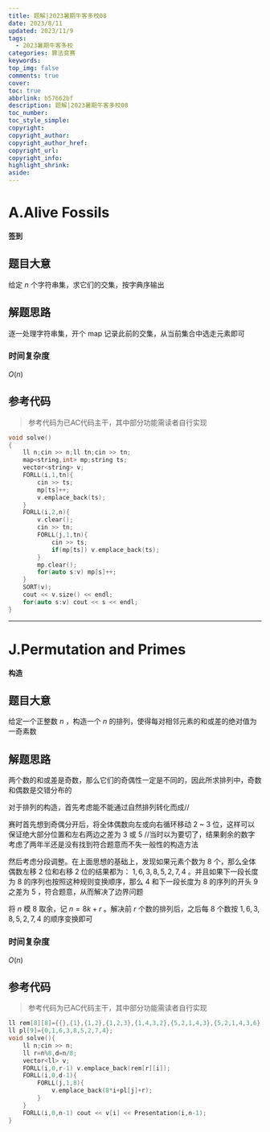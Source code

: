 ```yaml
---
title: 题解|2023暑期牛客多校08
date: 2023/8/11
updated: 2023/11/9
tags:
  - 2023暑期牛客多校
categories: 算法竞赛
keywords:
top_img: false
comments: true
cover:
toc: true
abbrlink: b57662bf
description: 题解|2023暑期牛客多校08
toc_number:
toc_style_simple:
copyright:
copyright_author:
copyright_author_href:
copyright_url:
copyright_info:
highlight_shrink:
aside:
---
```


# A.Alive Fossils
**签到**
## 题目大意
给定 $n$ 个字符串集，求它们的交集，按字典序输出

## 解题思路
逐一处理字符串集，开个 map 记录此前的交集，从当前集合中选走元素即可

### 时间复杂度
$O(n)$

## 参考代码
> 参考代码为已AC代码主干，其中部分功能需读者自行实现

```cpp
void solve()
{
    ll n;cin >> n;ll tn;cin >> tn;
    map<string,int> mp;string ts;
    vector<string> v;
    FORLL(i,1,tn){
        cin >> ts;
        mp[ts]++;
        v.emplace_back(ts);
    }
    FORLL(i,2,n){
        v.clear();
        cin >> tn;
        FORLL(j,1,tn){
            cin >> ts;
            if(mp[ts]) v.emplace_back(ts);
        }
        mp.clear();
        for(auto s:v) mp[s]++;
    }
    SORT(v);
    cout << v.size() << endl;
    for(auto s:v) cout << s << endl;
}
```

***

# J.Permutation and Primes
**构造**
## 题目大意
给定一个正整数 $n$ ，构造一个 $n$ 的排列，使得每对相邻元素的和或差的绝对值为一奇素数

## 解题思路
两个数的和或差是奇数，那么它们的奇偶性一定是不同的，因此所求排列中，奇数和偶数是交错分布的

对于排列的构造，首先考虑能不能通过自然排列转化而成//

赛时首先想到奇偶分开后，将全体偶数向左或向右循环移动 $2$ ~ $3$ 位，这样可以保证绝大部分位置和左右两边之差为 $3$ 或 $5$ //当时以为要切了，结果剩余的数字考虑了两年半还是没有找到符合题意而不失一般性的构造方法

然后考虑分段调整。在上面思想的基础上，发现如果元素个数为 $8$ 个，那么全体偶数左移 $2$ 位和右移 $2$ 位的结果都为： $1,6,3,8,5,2,7,4$ 。并且如果下一段长度为 $8$ 的序列也按照这种规则变换顺序，那么 $4$ 和下一段长度为 $8$ 的序列的开头 $9$ 之差为 $5$ ，符合题意，从而解决了边界问题

将 $n$ 模 $8$ 取余，记 $n=8k+r$ 。解决前 $r$ 个数的排列后，之后每 $8$ 个数按 $1,6,3,8,5,2,7,4$ 的顺序变换即可

### 时间复杂度
$O(n)$

## 参考代码
> 参考代码为已AC代码主干，其中部分功能需读者自行实现

```cpp
ll rem[8][8]={{},{1},{1,2},{1,2,3},{1,4,3,2},{5,2,1,4,3},{5,2,1,4,3,6},{7,2,5,6,3,4,1}};
ll pl[9]={0,1,6,3,8,5,2,7,4};
void solve(){
    ll n;cin >> n;
    ll r=n%8,d=n/8;
    vector<ll> v;
    FORLL(i,0,r-1) v.emplace_back(rem[r][i]);
    FORLL(i,0,d-1){
        FORLL(j,1,8){
            v.emplace_back(8*i+pl[j]+r);
        }
    }
    FORLL(i,0,n-1) cout << v[i] << Presentation(i,n-1);
}
```